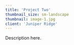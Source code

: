 ```yaml
---
title: 'Project Two'
thumbnail_size: sm-landscape
thumbnail: image-1.jpg
client: 'Juniper Ridge'
---
```


Description here.
